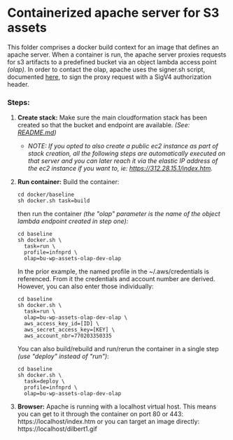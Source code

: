 # Containerized apache server for S3 assets

This folder comprises a docker build context for an image that defines an apache server.
When a container is run, the apache server proxies requests for s3 artifacts to a predefined bucket via an object lambda access point *(olap)*.
In order to contact the olap, apache uses the signer.sh script, documented [here](./signer.md), to sign the proxy request with a SigV4 authorization header.

### Steps:

1. **Create stack:**
   Make sure the main cloudformation stack has been created so that the bucket and endpoint are available. *(See: [README.md](../../Readme.md))*

   - *NOTE: If you opted to also create a public ec2 instance as part of stack creation, all the following steps are automatically executed on that server and you can later reach it via the elastic IP address of the ec2 instance if you want to, ie: https://312.28.15.1/index.htm.*

3. **Run container:**
   Build the container:

   ```
   cd docker/baseline
   sh docker.sh task=build
   ```

   then run the container *(the "olap" parameter is the name of the object lambda endpoint created in step one):*

   ```
   cd baseline
   sh docker.sh \
     task=run \
     profile=infnprd \
     olap=bu-wp-assets-olap-dev-olap
   ```

   In the prior example, the named profile in the ~/.aws/credentials is referenced. From it the credentials and account number are derived.
   However, you can also enter those individually:

   ```
   cd baseline
   sh docker.sh \
     task=run \
     olap=bu-wp-assets-olap-dev-olap \
     aws_access_key_id=[ID] \
     aws_secret_access_key=[KEY] \
     aws_account_nbr=770203350335
   ```

   You can also build/rebuild and run/rerun the container in a single step *(use "deploy" instead of "run")*:

   ```
   cd baseline
   sh docker.sh \
     task=deploy \
     profile=infnprd \
     olap=bu-wp-assets-olap-dev-olap
   ```

4. **Browser:**
   Apache is running with a localhost virtual host.
   This means you can get to it through the container on port 80 or 443: 
   https://localhost/index.htm
   or you can target an image directly:
   https://localhost/dilbert1.gif